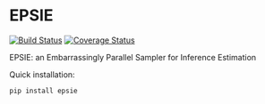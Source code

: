 # EPSIE

[![Build Status](https://github.com/cdcapano/epsie/workflows/buildandtest/badge.svg)](https://github.com/cdcapano/epsie/actions)
[![Coverage Status](https://coveralls.io/repos/github/cdcapano/epsie/badge.svg)](https://coveralls.io/github/cdcapano/epsie)

EPSIE: an Embarrassingly Parallel Sampler for Inference Estimation

Quick installation:

```
pip install epsie
```
